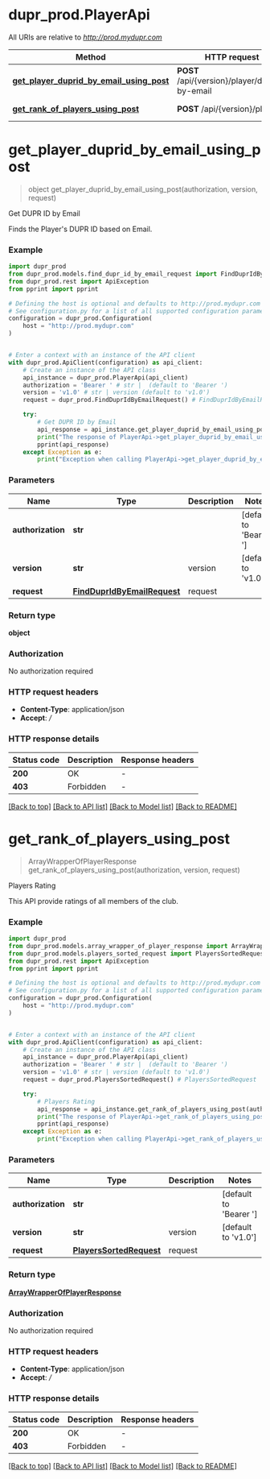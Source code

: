 # dupr_prod.PlayerApi

All URIs are relative to *http://prod.mydupr.com*

Method | HTTP request | Description
------------- | ------------- | -------------
[**get_player_duprid_by_email_using_post**](PlayerApi.md#get_player_duprid_by_email_using_post) | **POST** /api/{version}/player/duprid-by-email | Get DUPR ID by Email
[**get_rank_of_players_using_post**](PlayerApi.md#get_rank_of_players_using_post) | **POST** /api/{version}/player | Players Rating


# **get_player_duprid_by_email_using_post**
> object get_player_duprid_by_email_using_post(authorization, version, request)

Get DUPR ID by Email

Finds the Player's DUPR ID based on Email.

### Example


```python
import dupr_prod
from dupr_prod.models.find_dupr_id_by_email_request import FindDuprIdByEmailRequest
from dupr_prod.rest import ApiException
from pprint import pprint

# Defining the host is optional and defaults to http://prod.mydupr.com
# See configuration.py for a list of all supported configuration parameters.
configuration = dupr_prod.Configuration(
    host = "http://prod.mydupr.com"
)


# Enter a context with an instance of the API client
with dupr_prod.ApiClient(configuration) as api_client:
    # Create an instance of the API class
    api_instance = dupr_prod.PlayerApi(api_client)
    authorization = 'Bearer ' # str |  (default to 'Bearer ')
    version = 'v1.0' # str | version (default to 'v1.0')
    request = dupr_prod.FindDuprIdByEmailRequest() # FindDuprIdByEmailRequest | request

    try:
        # Get DUPR ID by Email
        api_response = api_instance.get_player_duprid_by_email_using_post(authorization, version, request)
        print("The response of PlayerApi->get_player_duprid_by_email_using_post:\n")
        pprint(api_response)
    except Exception as e:
        print("Exception when calling PlayerApi->get_player_duprid_by_email_using_post: %s\n" % e)
```



### Parameters


Name | Type | Description  | Notes
------------- | ------------- | ------------- | -------------
 **authorization** | **str**|  | [default to &#39;Bearer &#39;]
 **version** | **str**| version | [default to &#39;v1.0&#39;]
 **request** | [**FindDuprIdByEmailRequest**](FindDuprIdByEmailRequest.md)| request | 

### Return type

**object**

### Authorization

No authorization required

### HTTP request headers

 - **Content-Type**: application/json
 - **Accept**: */*

### HTTP response details

| Status code | Description | Response headers |
|-------------|-------------|------------------|
**200** | OK |  -  |
**403** | Forbidden |  -  |

[[Back to top]](#) [[Back to API list]](../README.md#documentation-for-api-endpoints) [[Back to Model list]](../README.md#documentation-for-models) [[Back to README]](../README.md)

# **get_rank_of_players_using_post**
> ArrayWrapperOfPlayerResponse get_rank_of_players_using_post(authorization, version, request)

Players Rating

This API provide ratings of all members of the club.

### Example


```python
import dupr_prod
from dupr_prod.models.array_wrapper_of_player_response import ArrayWrapperOfPlayerResponse
from dupr_prod.models.players_sorted_request import PlayersSortedRequest
from dupr_prod.rest import ApiException
from pprint import pprint

# Defining the host is optional and defaults to http://prod.mydupr.com
# See configuration.py for a list of all supported configuration parameters.
configuration = dupr_prod.Configuration(
    host = "http://prod.mydupr.com"
)


# Enter a context with an instance of the API client
with dupr_prod.ApiClient(configuration) as api_client:
    # Create an instance of the API class
    api_instance = dupr_prod.PlayerApi(api_client)
    authorization = 'Bearer ' # str |  (default to 'Bearer ')
    version = 'v1.0' # str | version (default to 'v1.0')
    request = dupr_prod.PlayersSortedRequest() # PlayersSortedRequest | request

    try:
        # Players Rating
        api_response = api_instance.get_rank_of_players_using_post(authorization, version, request)
        print("The response of PlayerApi->get_rank_of_players_using_post:\n")
        pprint(api_response)
    except Exception as e:
        print("Exception when calling PlayerApi->get_rank_of_players_using_post: %s\n" % e)
```



### Parameters


Name | Type | Description  | Notes
------------- | ------------- | ------------- | -------------
 **authorization** | **str**|  | [default to &#39;Bearer &#39;]
 **version** | **str**| version | [default to &#39;v1.0&#39;]
 **request** | [**PlayersSortedRequest**](PlayersSortedRequest.md)| request | 

### Return type

[**ArrayWrapperOfPlayerResponse**](ArrayWrapperOfPlayerResponse.md)

### Authorization

No authorization required

### HTTP request headers

 - **Content-Type**: application/json
 - **Accept**: */*

### HTTP response details

| Status code | Description | Response headers |
|-------------|-------------|------------------|
**200** | OK |  -  |
**403** | Forbidden |  -  |

[[Back to top]](#) [[Back to API list]](../README.md#documentation-for-api-endpoints) [[Back to Model list]](../README.md#documentation-for-models) [[Back to README]](../README.md)

